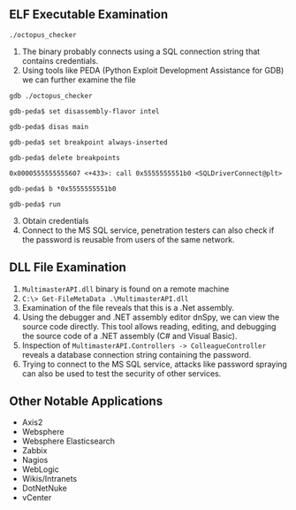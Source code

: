 ## ELF Executable Examination
```
./octopus_checker
```
1. The binary probably connects using a SQL connection string that contains credentials.
2. Using tools like PEDA (Python Exploit Development Assistance for GDB) we can further examine the file
```
gdb ./octopus_checker
```
```
gdb-peda$ set disassembly-flavor intel
```
```
gdb-peda$ disas main
```
```
gdb-peda$ set breakpoint always-inserted
```
```
gdb-peda$ delete breakpoints
```
`0x0000555555555607 <+433>: call 0x5555555551b0 <SQLDriverConnect@plt>`
```
gdb-peda$ b *0x5555555551b0
```
```
gdb-peda$ run
```
3. Obtain credentials
4. Connect to the MS SQL service, penetration testers can also check if the password is reusable from users of the same network.
## DLL File Examination
1. `MultimasterAPI.dll` binary is found on a remote machine
2. `C:\> Get-FileMetaData .\MultimasterAPI.dll`
3. Examination of the file reveals that this is a .Net assembly.
4. Using the debugger and .NET assembly editor dnSpy, we can view the source code directly. This tool allows reading, editing, and debugging the source code of a .NET assembly (C# and Visual Basic). 
5. Inspection of `MultimasterAPI.Controllers -> ColleagueController` reveals a database connection string containing the password.
6. Trying to connect to the MS SQL service, attacks like password spraying can also be used to test the security of other services.

## Other Notable Applications
- Axis2
- Websphere
- Websphere Elasticsearch
- Zabbix
- Nagios
- WebLogic
- Wikis/Intranets
- DotNetNuke
- vCenter